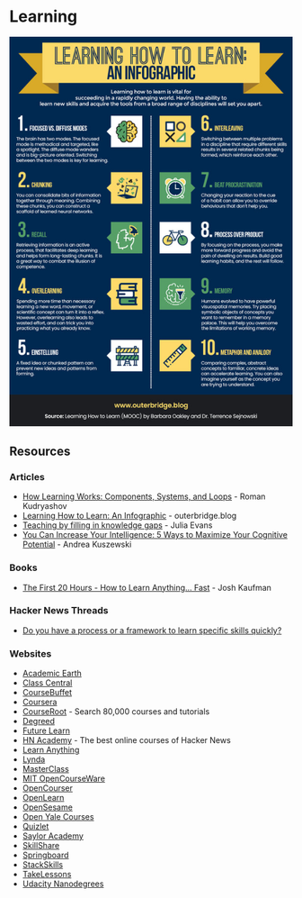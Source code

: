 # Learning

![](../../.gitbook/assets/image.png)

## Resources

### Articles

* [How Learning Works: Components, Systems, and Loops](https://romandesign.co/how-learning-works-components-systems-and-loops/) - Roman Kudryashov
* [Learning How to Learn: An Infographic](https://www.outerbridge.blog/articles/learning-how-to-learn-infographic) - outerbridge.blog
* [Teaching by filling in knowledge gaps](https://jvns.ca/blog/2021/09/20/teaching-by-filling-in-knowledge-gaps/) - Julia Evans
* [You Can Increase Your Intelligence: 5 Ways to Maximize Your Cognitive Potential](https://blogs.scientificamerican.com/guest-blog/you-can-increase-your-intelligence-5-ways-to-maximize-your-cognitive-potential/) - Andrea Kuszewski

### Books

* [The First 20 Hours - How to Learn Anything... Fast](https://smile.amazon.co.uk/First-20-Hours-Learn-Anything/dp/0670921920/) - Josh Kaufman

### Hacker News Threads

* [Do you have a process or a framework to learn specific skills quickly?](https://news.ycombinator.com/item?id=28017289)

### Websites

* [Academic Earth](https://academicearth.org)
* [Class Central](https://www.classcentral.com)
* [CourseBuffet](https://www.coursebuffet.com)
* [Coursera](https://www.coursera.org)
* [CourseRoot](https://courseroot.com) - Search 80,000 courses and tutorials
* [Degreed](https://degreed.com)
* [Future Learn](https://www.futurelearn.com)
* [HN Academy](https://yahnd.com/academy/) - The best online courses of Hacker News
* [Learn Anything](https://learn-anything.xyz)
* [Lynda](https://www.lynda.com)
* [MasterClass](https://www.masterclass.com)
* [MIT OpenCourseWare](https://ocw.mit.edu/index.htm)
* [OpenCourser](https://opencourser.com)
* [OpenLearn](https://www.open.edu/openlearn/)
* [OpenSesame](https://www.opensesame.com)
* [Open Yale Courses](https://oyc.yale.edu)
* [Quizlet](https://quizlet.com)
* [Saylor Academy](https://learn.saylor.org)
* [SkillShare](https://www.skillshare.com)
* [Springboard](https://www.springboard.com)
* [StackSkills](https://stackskills.com)
* [TakeLessons](https://takelessons.com)
* [Udacity Nanodegrees](https://github.com/mikesprague/udacity-nanodegrees)
